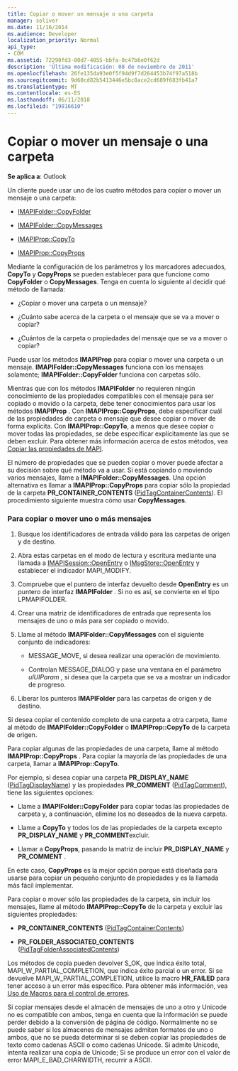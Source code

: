 ```yaml
---
title: Copiar o mover un mensaje o una carpeta
manager: soliver
ms.date: 11/16/2014
ms.audience: Developer
localization_priority: Normal
api_type:
- COM
ms.assetid: 72290fd3-00d7-4055-bbfa-0c47b6e0f62d
description: 'Última modificación: 08 de noviembre de 2011'
ms.openlocfilehash: 26fe135da93e0f5f94d9f7d264453b74f97a518b
ms.sourcegitcommit: 9d60cd82b5413446e5bc8ace2cd689f683fb41a7
ms.translationtype: MT
ms.contentlocale: es-ES
ms.lasthandoff: 06/11/2018
ms.locfileid: "19816610"
---
```

# <a name="copying-or-moving-a-message-or-a-folder"></a>Copiar o mover un mensaje o una carpeta
  
**Se aplica a**: Outlook 
  
Un cliente puede usar uno de los cuatro métodos para copiar o mover un mensaje o una carpeta:
  
- [IMAPIFolder::CopyFolder](imapifolder-copyfolder.md)
    
- [IMAPIFolder::CopyMessages](imapifolder-copymessages.md)
    
- [IMAPIProp::CopyTo](imapiprop-copyto.md)
    
- [IMAPIProp::CopyProps](imapiprop-copyprops.md)
    
Mediante la configuración de los parámetros y los marcadores adecuados, **CopyTo** y **CopyProps** se pueden establecer para que funcione como **CopyFolder** o **CopyMessages**. Tenga en cuenta lo siguiente al decidir qué método de llamada:
  
- ¿Copiar o mover una carpeta o un mensaje?
    
- ¿Cuánto sabe acerca de la carpeta o el mensaje que se va a mover o copiar?
    
- ¿Cuántos de la carpeta o propiedades del mensaje que se va a mover o copiar?
    
Puede usar los métodos **IMAPIProp** para copiar o mover una carpeta o un mensaje. **IMAPIFolder::CopyMessages** funciona con los mensajes solamente; **IMAPIFolder::CopyFolder** funciona con carpetas sólo. 
  
Mientras que con los métodos **IMAPIFolder** no requieren ningún conocimiento de las propiedades compatibles con el mensaje para ser copiado o movido o la carpeta, debe tener conocimientos para usar los métodos **IMAPIProp** . Con **IMAPIProp::CopyProps**, debe especificar cuál de las propiedades de carpeta o mensaje que desee copiar o mover de forma explícita. Con **IMAPIProp::CopyTo**, a menos que desee copiar o mover todas las propiedades, se debe especificar explícitamente las que se deben excluir. Para obtener más información acerca de estos métodos, vea [Copiar las propiedades de MAPI](copying-mapi-properties.md).
  
El número de propiedades que se pueden copiar o mover puede afectar a su decisión sobre qué método va a usar. Si está copiando o moviendo varios mensajes, llame a **IMAPIFolder::CopyMessages**. Una opción alternativa es llamar a **IMAPIProp::CopyProps** para copiar sólo la propiedad de la carpeta **PR_CONTAINER_CONTENTS** ([PidTagContainerContents](pidtagcontainercontents-canonical-property.md)). El procedimiento siguiente muestra cómo usar **CopyMessages**. 
  
### <a name="to-copy-or-move-one-or-more-messages"></a>Para copiar o mover uno o más mensajes
  
1. Busque los identificadores de entrada válido para las carpetas de origen y de destino.
    
2. Abra estas carpetas en el modo de lectura y escritura mediante una llamada a [IMAPISession::OpenEntry](imapisession-openentry.md) o [IMsgStore::OpenEntry](imsgstore-openentry.md) y establecer el indicador MAPI_MODIFY. 
    
3. Compruebe que el puntero de interfaz devuelto desde **OpenEntry** es un puntero de interfaz **IMAPIFolder** . Si no es así, se convierte en el tipo LPMAPIFOLDER. 
    
4. Crear una matriz de identificadores de entrada que representa los mensajes de uno o más para ser copiado o movido. 
    
5. Llame al método **IMAPIFolder::CopyMessages** con el siguiente conjunto de indicadores: 
    
   - MESSAGE_MOVE, si desea realizar una operación de movimiento. 
    
   - Controlan MESSAGE_DIALOG y pase una ventana en el parámetro _ulUIParam_ , si desea que la carpeta que se va a mostrar un indicador de progreso. 
    
6. Liberar los punteros **IMAPIFolder** para las carpetas de origen y de destino. 
    
Si desea copiar el contenido completo de una carpeta a otra carpeta, llame al método de **IMAPIFolder::CopyFolder** o **IMAPIProp::CopyTo** de la carpeta de origen. 
  
Para copiar algunas de las propiedades de una carpeta, llame al método **IMAPIProp::CopyProps** . Para copiar la mayoría de las propiedades de una carpeta, llamar a **IMAPIProp::CopyTo**. 
  
Por ejemplo, si desea copiar una carpeta **PR_DISPLAY_NAME** ([PidTagDisplayName](pidtagdisplayname-canonical-property.md)) y las propiedades **PR_COMMENT** ([PidTagComment](pidtagcomment-canonical-property.md)), tiene las siguientes opciones:
  
- Llame a **IMAPIFolder::CopyFolder** para copiar todas las propiedades de carpeta y, a continuación, elimine los no deseados de la nueva carpeta. 
    
- Llame a **CopyTo** y todos los de las propiedades de la carpeta excepto **PR_DISPLAY_NAME** y **PR_COMMENT**excluir. 
    
- Llamar a **CopyProps**, pasando la matriz de incluir **PR_DISPLAY_NAME** y **PR_COMMENT** . 
    
En este caso, **CopyProps** es la mejor opción porque está diseñada para usarse para copiar un pequeño conjunto de propiedades y es la llamada más fácil implementar. 
  
Para copiar o mover sólo las propiedades de la carpeta, sin incluir los mensajes, llame al método **IMAPIProp::CopyTo** de la carpeta y excluir las siguientes propiedades: 
  
- **PR_CONTAINER_CONTENTS** ([PidTagContainerContents](pidtagcontainercontents-canonical-property.md))
    
- **PR_FOLDER_ASSOCIATED_CONTENTS** ([PidTagFolderAssociatedContents](pidtagfolderassociatedcontents-canonical-property.md))
    
Los métodos de copia pueden devolver S_OK, que indica éxito total, MAPI_W_PARTIAL_COMPLETION, que indica éxito parcial o un error. Si se devuelve MAPI_W_PARTIAL_COMPLETION, utilice la macro **HR_FAILED** para tener acceso a un error más específico. Para obtener más información, vea [Uso de Macros para el control de errores](using-macros-for-error-handling.md).
  
Si copiar mensajes desde el almacén de mensajes de uno a otro y Unicode no es compatible con ambos, tenga en cuenta que la información se puede perder debido a la conversión de página de código. Normalmente no se puede saber si los almacenes de mensajes admiten formatos de uno o ambos, que no se pueda determinar si se deben copiar las propiedades de texto como cadenas ASCII o como cadenas Unicode. Si admite Unicode, intenta realizar una copia de Unicode; Si se produce un error con el valor de error MAPI_E_BAD_CHARWIDTH, recurrir a ASCII.
  

